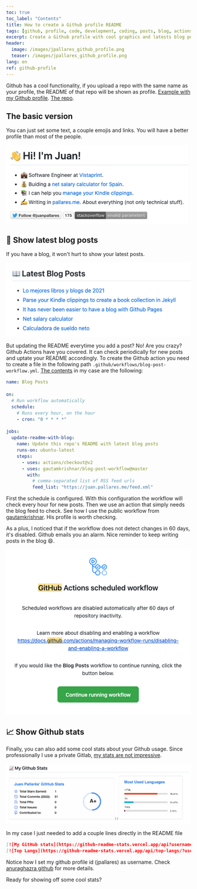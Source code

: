 ```yaml
---
toc: true
toc_label: "Contents"
title: How to create a Github profile README
tags: [github, profile, code, development, coding, posts, blog, actions]
excerpt: Create a Github profile with cool graphics and latests blog posts
header:
  image: /images/jpallares_github_profile.png
  teaser: /images/jpallares_github_profile.png
lang: en
ref: github-profile
---
```


Github has a cool functionality, if you upload a repo with the same name as your profile, the README of that repo will be shown as profile. [Example with my Github profile](https://github.com/jpallares). [The repo](https://github.com/jpallares/jpallares). 

## The basic version

You can just set some text, a couple emojis and links. You will have a better profile than most of the people.

![Basic profile](/images/basic_profile.png)

## 📖 Show latest blog posts

If you have a blog, it won't hurt to show your latest posts. 

![Github blog posts](/images/github_blogposts.png)

But updating the README everytime you add a post? No! Are you crazy? Github Actions have you covered. It can check periodically for new posts and uptate your README accordingly. To create the Github action you need to create a file in the following path `.github/workflows/blog-post-workflow.yml`. [The contents](https://github.com/jpallares/jpallares/blob/main/.github/workflows/blog-post-workflow.yml) in my case are the following:

```yml
name: Blog Posts

on:
  # Run workflow automatically
  schedule:
    # Runs every hour, on the hour
    - cron: "0 * * * *"

jobs:
  update-readme-with-blog:
    name: Update this repo's README with latest blog posts
    runs-on: ubuntu-latest
    steps:
      - uses: actions/checkout@v2
      - uses: gautamkrishnar/blog-post-workflow@master
        with:
          # comma-separated list of RSS feed urls
          feed_list: "https://juan.pallares.me/feed.xml"
```
First the schedule is configured. With this configuration the workflow will check every hour for new posts. 
Then we use an action that simply needs the blog feed to check. See how I use the public workflow from [gautamkrishnar](https://github.com/gautamkrishnar). His profile is worth checking. 

As a plus, I noticed that if the workflow does not detect changes in 60 days, it's disabled. Github emails you an alarm. Nice reminder to keep writing posts in the blog 😄.

![Github workflow emakil remainder](/images/github_workflow_reminder.png)

## 📈 Show Github stats

Finally, you can also add some cool stats about your Github usage. Since professionally I use a private Gitlab, [my stats are not impressive](https://github.com/jpallares#-my-github-stats).

![Github Stats](/images/github_stats.png)

In my case I just needed to add a couple lines directly in the README file

```markdown
[![My GitHub stats](https://github-readme-stats.vercel.app/api?username=jpallares&count_private=true&show_icons=true)))](https://github.com/anuraghazra/github-readme-stats)
[![Top Langs](https://github-readme-stats.vercel.app/api/top-langs/?username=jpallares)](https://github.com/anuraghazra/github-readme-stats)
```

Notice how I set my github profile id (jpallares) as username. Check [anuraghazra github](https://github.com/anuraghazra/github-readme-stats) for more details.

Ready for showing off some cool stats?